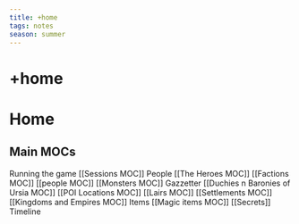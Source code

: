 ```yaml
---
title: +home
tags: notes
season: summer
---
```

 
# +home
# Home
## Main MOCs
Running the game
	[[Sessions MOC]]
People
	[[The Heroes MOC]]
	[[Factions MOC]]
	[[people MOC]]
	[[Monsters MOC]]
Gazzetter
	[[Duchies n Baronies of Ursia MOC]]
	[[POI Locations MOC]]
	[[Lairs MOC]]
	[[Settlements MOC]]
	[[Kingdoms and Empires MOC]]
Items
	[[Magic items MOC]]
	[[Secrets]]
Timeline

